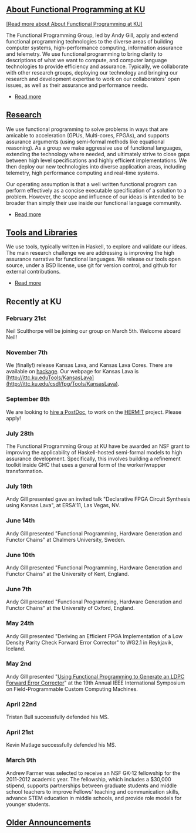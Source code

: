 [About Functional Programming at KU](/About "About Functional Programming at KU")
------------------------------------------------------------------------------------------

<a class="teaser" href="/About">[Read more about About Functional Programming at KU]</a>

The Functional Programming Group, led by Andy Gill, apply and extend
functional programming technologies to the diverse areas of building
computer systems, high-performance computing, information assurance and
telemetry. We use functional programming to bring clarity to
descriptions of what we want to compute, and computer language
technologies to provide efficiency and assurance. Typically, we
collaborate with other research groups, deploying our technology and
bringing our research and development expertise to work on our
collaborators' open issues, as well as their assurance and performance
needs.

-   [Read
    more](/About "Read the rest of About Functional Programming at KU.")

[Research](/Research "Research")
-----------------------------------------

We use functional programming to solve problems in ways that are
amicable to acceleration (GPUs, Multi-cores, FPGAs), and supports
assurance arguments (using semi-formal methods like equational
reasoning). As a group we make aggressive use of functional languages,
extending the technology where needed, and ultimately strive to close
gaps between high level specifications and highly efficient
implementations. We then deploy our new technologies into diverse
application areas, including telemetry, high performance computing and
real-time systems.

Our operating assumption is that a well written functional program can
perform effectively as a concise executable specification of a solution
to a problem. However, the scope and influence of our ideas is intended
to be broader than simply their use inside our functional language
community.

-   [Read more](/Research "Read the rest of Research.")

[Tools and Libraries](/Tools "Tools and Libraries")
------------------------------------------------------------

We use tools, typically written in Haskell, to explore and validate our
ideas. The main research challenge we are addressing is improving the
high assurance narrative for functional languages. We release our tools
open source, under a BSD license, use git for version control, and
github for external contributions.

-   [Read more](/Tools "Read the rest of Tools and Libraries.")

Recently at KU
--------------

### February 21st

Neil Sculthorpe will be joining our group on March 5th. Welcome aboard
Neil!

### November 7th

We (finally!) release Kansas Lava, and Kansas Lava Cores. There are
available on [hackage](http://hackage.haskell.org). Our webpage for
Kansas Lava is
[http://ittc.ku.eduTools/KansasLava](http://ittc.ku.edu/csdl/fpg/Tools/KansasLava).

### September 8th

We are looking to [hire a PostDoc](/Openings/PostDoc), to work
on the [HERMIT](/Tools/HERMIT) project. Please apply!

### July 28th

The Functional Programming Group at KU have be awarded an NSF grant to
improving the applicability of Haskell-hosted semi-formal models to high
assurance development. Specifically, this involves building a refinement
toolkit inside GHC that uses a general form of the worker/wrapper
transformation.

### July 19th

Andy Gill presented gave an invited talk "Declarative FPGA Circuit
Synthesis using Kansas Lava", at ERSA'11, Las Vegas, NV.

### June 14th

Andy Gill presented "Functional Programming, Hardware Generation and
Functor Chains" at Chalmers University, Sweden.

### June 10th

Andy Gill presented "Functional Programming, Hardware Generation and
Functor Chains" at the University of Kent, England.

### June 7th

Andy Gill presented "Functional Programming, Hardware Generation and
Functor Chains" at the University of Oxford, England.

### May 24th

Andy Gill presented "Deriving an Efficient FPGA Implementation of a Low
Density Parity Check Forward Error Corrector" to WG2.1 in Reykjavik,
Iceland.

### May 2nd

Andy Gill presented "[Using Functional Programming to Generate an LDPC
Forward Error Corrector](/node/106)" at the 19th Annual IEEE
International Symposium on Field-Programmable Custom Computing Machines.

### April 22nd

Tristan Bull successfully defended his MS.

### April 21st

Kevin Matlage successfully defended his MS.

### March 9th

Andrew Farmer was selected to receive an NSF GK-12 fellowship for the
2011-2012 academic year. The fellowship, which includes a \$30,000
stipend, supports partnerships between graduate students and middle
school teachers to improve Fellows' teaching and communication skills,
advance STEM education in middle schools, and provide role models for
younger students.

[Older Announcements](/older-announcements "Older Announcements")
--------------------------------------------------------------------------
